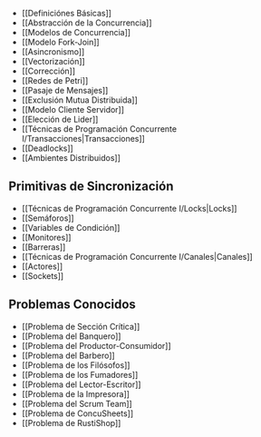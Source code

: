 - [[Definiciónes Básicas]]
- [[Abstracción de la Concurrencia]]
- [[Modelos de Concurrencia]]
- [[Modelo Fork-Join]]
- [[Asincronismo]]
- [[Vectorización]]
- [[Corrección]]
- [[Redes de Petri]]
- [[Pasaje de Mensajes]]
- [[Exclusión Mutua Distribuida]]
- [[Modelo Cliente Servidor]]
- [[Elección de Lider]]
- [[Técnicas de Programación Concurrente I/Transacciones|Transacciones]]
- [[Deadlocks]]
- [[Ambientes Distribuidos]]

## Primitivas de Sincronización

- [[Técnicas de Programación Concurrente I/Locks|Locks]]
- [[Semáforos]]
- [[Variables de Condición]]
- [[Monitores]]
- [[Barreras]]
- [[Técnicas de Programación Concurrente I/Canales|Canales]]
- [[Actores]]
- [[Sockets]]

## Problemas Conocidos

- [[Problema de Sección Crítica]]
- [[Problema del Banquero]]
- [[Problema del Productor-Consumidor]]
- [[Problema del Barbero]]
- [[Problema de los Filósofos]]
- [[Problema de los Fumadores]]
- [[Problema del Lector-Escritor]]
- [[Problema de la Impresora]]
- [[Problema del Scrum Team]]
- [[Problema de ConcuSheets]]
- [[Problema de RustiShop]]

